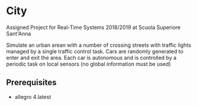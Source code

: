 # City
Assigned Project for Real-Time Systems 2018/2019 at Scuola Superiore Sant'Anna

Simulate an urban arean with a number of crossing streets with traffic lights managed by a single traffic control task. Cars are randomly generated to enter and exit the area. Each car is autonomous and is controlled by a periodic task on local sensors (no global information must be used)
## Prerequisites
- allegro 4.latest
